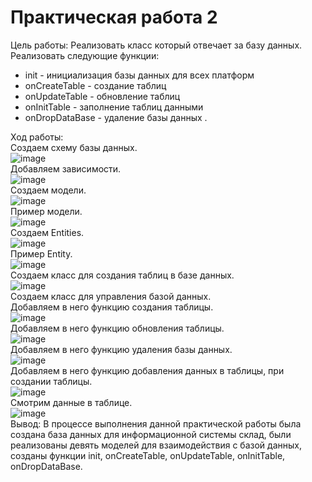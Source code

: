 # Практическая работа 2

Цель работы: Реализовать класс который отвечает за базу данных.
Реализовать следующие функции:
- init - инициализация базы данных для всех платформ
- onCreateTable - создание таблиц 
- onUpdateTable - обновление таблиц
- onInitTable - заполнение таблиц данными
- onDropDataBase - удаление базы данных
.

Ход работы:\
Создаем схему базы данных.\
![image](https://user-images.githubusercontent.com/82903497/201571831-5e79538e-170c-4e48-b09e-11e66a5914b2.png)\
Добавляем зависимости.\
![image](https://user-images.githubusercontent.com/82903497/201571856-0f29c1fc-d738-493e-bf10-c1230fcbcd8f.png)\
Создаем модели.\
![image](https://user-images.githubusercontent.com/82903497/201571903-305a6a28-15be-47ff-b7fd-322a21deb4a6.png)\
Пример модели.\
![image](https://user-images.githubusercontent.com/82903497/201571921-f04d2d0f-db14-4823-a526-e938fdeff72a.png)\
Создаем Entities.\
![image](https://user-images.githubusercontent.com/82903497/201571962-f111209d-5b77-4f7d-9878-b09a37fd2242.png)\
Пример Entity.\
![image](https://user-images.githubusercontent.com/82903497/201571981-1b10e222-91db-4d8b-b717-c568dc2bdba7.png)\
Создаем класс для создания таблиц в базе данных.\
![image](https://user-images.githubusercontent.com/82903497/201572002-46f5f3a5-d999-49d5-b3cb-d6481650af56.png)\
Создаем класс для управления базой данных.\
Добавляем в него функцию создания таблицы.\
![image](https://user-images.githubusercontent.com/82903497/201572024-3bd61a90-bfd9-49a1-9af0-3ab66d7ffa97.png)\
Добавляем в него функцию обновления таблицы.\
![image](https://user-images.githubusercontent.com/82903497/201572042-5088e703-186d-464e-8f29-e4fe8a12729d.png)\
Добавляем в него функцию удаления базы данных.\
![image](https://user-images.githubusercontent.com/82903497/201572070-d9bc6900-5426-4fc5-a949-842f6b3bce3a.png)\
Добавляем в него функцию добавления данных в таблицы, при создании таблицы.\
![image](https://user-images.githubusercontent.com/82903497/201572089-0cbe8609-702f-47e1-99a1-69963fd8ae60.png)\
Смотрим данные в таблице.\
![image](https://user-images.githubusercontent.com/82903497/201572120-0744d9ca-ebf4-4f8b-8377-8791977da6ce.png)\
Вывод: В процессе выполнения данной практической работы была создана база данных для информационной системы склад, были реализованы девять моделей для взаимодействия с базой данных, созданы функции init, onCreateTable, onUpdateTable, onInitTable, onDropDataBase.
